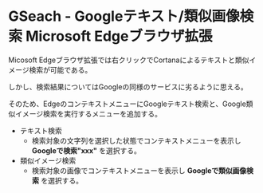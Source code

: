 # GSeach - Googleテキスト/類似画像検索 Microsoft Edgeブラウザ拡張

Micosoft Edgeブラウザ拡張では右クリックでCortanaによるテキストと類似イメージ検索が可能である。

しかし、検索結果についてはGoogleの同様のサービスに劣るように思える。

そのため、EdgeのコンテキストメニューにGoogleテキスト検索と、Google類似イメージ検索を実行するメニューを追加する。

* テキスト検索
    * 検索対象の文字列を選択した状態でコンテキストメニューを表示し **Googleで検索\"xxx\"** を選択する。
* 類似イメージ検索
    * 検索対象の画像でコンテキストメニューを表示し **Googleで類似画像検索** を選択する。
